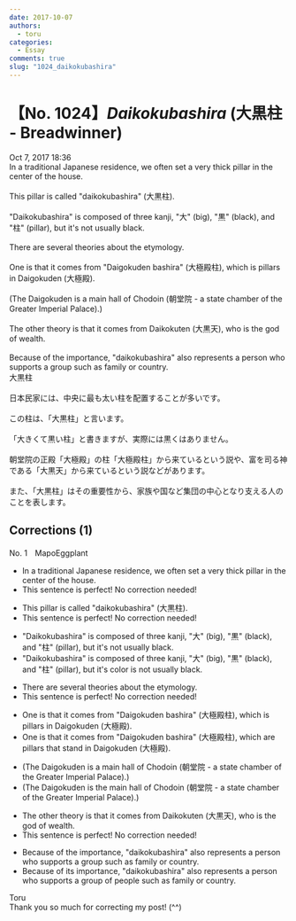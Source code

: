 ```yaml
---
date: 2017-10-07
authors:
  - toru
categories:
  - Essay
comments: true
slug: "1024_daikokubashira"
---
```


# 【No. 1024】<strong><em>Daikokubashira</strong></em> (大黒柱 - Breadwinner)
<div class="date">Oct 7, 2017 18:36</div>
<div id="post"><div id="body_show_ori">
In a traditional Japanese residence, we often set a very thick pillar in the center of the house.<br/><br/>This pillar is called "daikokubashira" (大黒柱).<br/><br/>"Daikokubashira" is composed of three kanji, "大" (big), "黒" (black), and "柱" (pillar), but it's not usually black.<br/><br/>There are several theories about the etymology.<br/><br/>One is that it comes from "Daigokuden bashira" (大極殿柱), which is pillars in Daigokuden (大極殿).<br/><br/>(The Daigokuden is a main hall of Chodoin (朝堂院 - a state chamber of the Greater Imperial Palace).)<br/><br/>The other theory is that it comes from Daikokuten (大黒天), who is the god of wealth.<br/><br/>Because of the importance, "daikokubashira" also represents a person who supports a group such as family or country.
</div></div>

<!-- more -->

<div id="post_ja"><div id="body_show_mo">
大黒柱<br/><br/>日本民家には、中央に最も太い柱を配置することが多いです。<br/><br/>この柱は、「大黒柱」と言います。<br/><br/>「大きくて黒い柱」と書きますが、実際には黒くはありません。<br/><br/>朝堂院の正殿「大極殿」の柱「大極殿柱」から来ているという説や、富を司る神である「大黒天」から来ているという説などがあります。<br/><br/>また、「大黒柱」はその重要性から、家族や国など集団の中心となり支える人のことを表します。
</div></div>

## Corrections (1)
<div id="block"><div class="first_name"> No. 1　<span class="just_name">MapoEggplant</span></div><div id="block2">
<ul class="correction_field">
<li class="incorrect">In a traditional Japanese residence, we often set a very thick pillar in the center of the house.</li>
<li class="corrected perfect">This sentence is perfect! No correction needed!</li>
</ul>
<ul class="correction_field">
<li class="incorrect">This pillar is called "daikokubashira" (大黒柱).</li>
<li class="corrected perfect">This sentence is perfect! No correction needed!</li>
</ul>
<ul class="correction_field">
<li class="incorrect">"Daikokubashira" is composed of three kanji, "大" (big), "黒" (black), and "柱" (pillar), but it's not usually black.</li>
<li class="corrected correct">
"Daikokubashira" is composed of three kanji, "大" (big), "黒" (black), and "柱" (pillar), but it's <span class="f_blue">color is</span> not usually black.
</li>
</ul>
<ul class="correction_field">
<li class="incorrect">There are several theories about the etymology.</li>
<li class="corrected perfect">This sentence is perfect! No correction needed!</li>
</ul>
<ul class="correction_field">
<li class="incorrect">One is that it comes from "Daigokuden bashira" (大極殿柱), which is pillars in Daigokuden (大極殿).</li>
<li class="corrected correct">
One is that it comes from "Daigokuden bashira" (大極殿柱), which <span class="f_red">are </span>pillars <span class="f_blue">that stand</span> in Daigokuden (大極殿).
</li>
</ul>
<ul class="correction_field">
<li class="incorrect">(The Daigokuden is a main hall of Chodoin (朝堂院 - a state chamber of the Greater Imperial Palace).)</li>
<li class="corrected correct">
(The Daigokuden is <span class="f_red">the</span> main hall of Chodoin (朝堂院 - a state chamber of the Greater Imperial Palace).)
</li>
</ul>
<ul class="correction_field">
<li class="incorrect">The other theory is that it comes from Daikokuten (大黒天), who is the god of wealth.</li>
<li class="corrected perfect">This sentence is perfect! No correction needed!</li>
</ul>
<ul class="correction_field">
<li class="incorrect">Because of the importance, "daikokubashira" also represents a person who supports a group such as family or country.</li>
<li class="corrected correct">
Because of <span class="f_red">its</span> importance, "daikokubashira" also represents a person who supports a group <span class="f_blue">of people</span> such as family or country.
</li>
</ul>
</div><div class="name"><span class="just_name">Toru</span><br>
Thank you so much for correcting my post! (^^)
</div>
</div>
